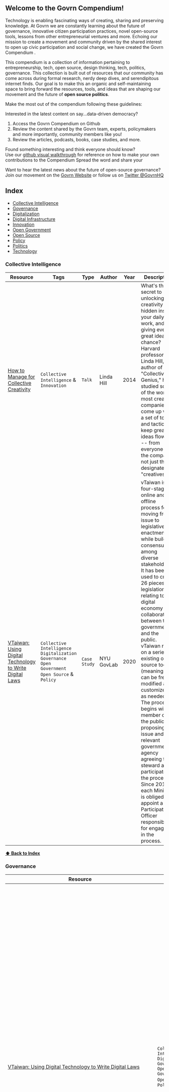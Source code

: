 ## Welcome to the Govrn Compendium!

Technology is enabling fascinating ways of creating, sharing and preserving knowledge. At Govrn we are constantly learning about the future of governance, innovative citizen participation practices, novel open-source tools, lessons from other entrepreneurial ventures and more. Echoing our mission to create a movement and community driven by the shared interest to open up civic participation and social change, we have created the Govrn Compendium .

This compendium is a collection of information pertaining to entrepreneurship, tech, open source, design thinking, tech, politics, governance. This collection is built out of resources that our community has come across during formal research, nerdy deep dives, and serendipitous internet finds. Our goal is to make this an organic and self-maintaining space to bring forward the resources, tools, and ideas that are shaping our movement and the future of **open source politics**.

Make the most out of the compendium following these guidelines:

Interested in the latest content on say...data-driven democracy?
1. Access the Govrn Compendium on Github
2. Review  the content shared by the Govrn team, experts, policymakers and more importantly, community members like you!
3. Review the articles, podcasts, books, case studies, and more.

Found something interesting and think everyone should know?<br/>
Use our [github visual walkthrough](https://www.google.com/url?q=https://github.com/Govrn-HQ/white-paper/blob/main/f-compendium.md&sa=D&source=editors&ust=1625856133671000&usg=AOvVaw2fEQ5djhIDmoE5CmSmZi3S) for reference on how to make your own contributions to the Compendium
Spread the word and share your 

Want to hear the latest news about the future of open-source governance?
Join our movement on the [Govrn Website](https://www.govrn.io/about) or follow us on [Twitter @GovrnHQ](https://twitter.com/GovrnHQ)


## Index
* [Collective Intelligence](#collective-intelligence)
* [Governance](#governance)
* [Digitalization](#digitalization)
* [Digital Infrastructure](#digital-infrastructure)
* [Innovation](#innovation)
* [Open Government](#open-government)
* [Open Source](#open-source)
* [Policy](#policy)
* [Politics](#politics)
* [Technology](#technology)

### Collective Intelligence
Resource | Tags | Type | Author | Year | Description |
|---|---|---|---|---|---|
| [How to Manage for Collective Creativity](https://www.ted.com/talks/linda_hill_how_to_manage_for_collective_creativity?language=en) | `Collective Intelligence` & `Innovation` | `Talk` | Linda Hill | 2014 | What's the secret to unlocking the creativity hidden inside your daily work, and giving every great idea a chance? Harvard professor Linda Hill, co-author of "Collective Genius," has studied some of the world's most creative companies to come up with a set of tools and tactics to keep great ideas flowing -- from everyone in the company, not just the designated "creatives." |
| [VTaiwan: Using Digital Technology to Write Digital Laws](https://congress.crowd.law/case-vtaiwan.html) | `Collective Intelligence` `Digitalization` `Governance` `Open Government` `Open Source` & `Policy` | `Case Study` | NYU GovLab | 2020 | vTaiwan is a four-stage online and offline process for moving from issue to legislative enactment while building consensus among diverse stakeholders. It has been used to craft 26 pieces of legislation relating to the digital economy collaboratively between the government and the public. vTaiwan relies on a series of existing open source tools (meaning they can be freely modified and customized, as needed). The process begins with a member of the public proposing an issue and a relevant government agency agreeing to steward and participate in the process. Since 2017, each Ministry is obliged to appoint a Participation Officer responsible for engaging in the process. |

**[⬆ Back to Index](#index)**

### Governance
Resource | Tags | Type | Author | Year | Description |
|---|---|---|---|---|---|
| [VTaiwan: Using Digital Technology to Write Digital Laws](https://congress.crowd.law/case-vtaiwan.html) | `Collective Intelligence` `Digitalization` `Governance` `Open Government` `Open Source` & `Policy` | `Case Study` | NYU GovLab | 2020 | vTaiwan is a four-stage online and offline process for moving from issue to legislative enactment while building consensus among diverse stakeholders. It has been used to craft 26 pieces of legislation relating to the digital economy collaboratively between the government and the public. vTaiwan relies on a series of existing open source tools (meaning they can be freely modified and customized, as needed). The process begins with a member of the public proposing an issue and a relevant government agency agreeing to steward and participate in the process. Since 2017, each Ministry is obliged to appoint a Participation Officer responsible for engaging in the process. |
| [Solving Public Problems:
A Practical Guide to Fix Our Government and Change Our World](https://yalebooks.yale.edu/book/9780300230154/solving-public-problems) |  `Governance` `Open Government`| `Book` | Beth Noveck | 2021 | "The challenges societies face today, from inequality to climate change to systemic racism, cannot be solved with yesterday’s toolkit. Solving Public Problems shows how readers can take advantage of digital technology, data, and the collective wisdom of our communities to design and deliver powerful solutions to contemporary problems.
Offering a radical rethinking of the role of the public servant and the skills of the public workforce, this book is about the vast gap between failing public institutions and the huge number of public entrepreneurs doing extraordinary things—and how to close that gap.
Drawing on lessons learned from decades of advising global leaders and from original interviews and surveys of thousands of public problem solvers, Beth Simone Noveck provides a practical guide for public servants, community leaders, students, and activists to become more effective, equitable, and inclusive leaders and repair our troubled, twenty-first-century world." |


**[⬆ Back to Index](#index)**

### Digitalization
Resource | Tags | Type | Author | Year | Description |
|---|---|---|---|---|---|
| [VTaiwan: Using Digital Technology to Write Digital Laws](https://congress.crowd.law/case-vtaiwan.html) | `Collective Intelligence` `Digitalization` `Governance` `Open Government` `Open Source` & `Policy` | `Case Study` | NYU GovLab | 2020 | vTaiwan is a four-stage online and offline process for moving from issue to legislative enactment while building consensus among diverse stakeholders. It has been used to craft 26 pieces of legislation relating to the digital economy collaboratively between the government and the public. vTaiwan relies on a series of existing open source tools (meaning they can be freely modified and customized, as needed). The process begins with a member of the public proposing an issue and a relevant government agency agreeing to steward and participate in the process. Since 2017, each Ministry is obliged to appoint a Participation Officer responsible for engaging in the process. |

**[⬆ Back to Index](#index)**

### Digital Infrastructure
Resource | Tags | Type | Author | Year | Description |
|---|---|---|---|---|---|

**[⬆ Back to Index](#index)**

### Innovation
Resource | Tags | Type | Author | Year | Description |
|---|---|---|---|---|---|

**[⬆ Back to Index](#index)**

### Open Government
Resource | Tags | Type | Author | Year | Description |
|---|---|---|---|---|---|
| [Solving Public Problems](https://yalebooks.yale.edu/book/9780300230154/solving-public-problems) |  `Governance` `Open Government`| `Book` | Beth Noveck | 2021 | "The challenges societies face today, from inequality to climate change to systemic racism, cannot be solved with yesterday’s toolkit. Solving Public Problems shows how readers can take advantage of digital technology, data, and the collective wisdom of our communities to design and deliver powerful solutions to contemporary problems. Offering a radical rethinking of the role of the public servant and the skills of the public workforce, this book is about the vast gap between failing public institutions and the huge number of public entrepreneurs doing extraordinary things—and how to close that gap." |
| [VTaiwan: Using Digital Technology to Write Digital Laws](https://congress.crowd.law/case-vtaiwan.html) | `Collective Intelligence` `Digitalization` `Governance` `Open Government` `Open Source` & `Policy` | `Case Study` | NYU GovLab | 2020 | vTaiwan is a four-stage online and offline process for moving from issue to legislative enactment while building consensus among diverse stakeholders. It has been used to craft 26 pieces of legislation relating to the digital economy collaboratively between the government and the public. vTaiwan relies on a series of existing open source tools (meaning they can be freely modified and customized, as needed). The process begins with a member of the public proposing an issue and a relevant government agency agreeing to steward and participate in the process. Since 2017, each Ministry is obliged to appoint a Participation Officer responsible for engaging in the process. |

**[⬆ Back to Index](#index)**

### Open Source
Resource | Tags | Type | Author | Year | Description |
|---|---|---|---|---|---|
| [VTaiwan: Using Digital Technology to Write Digital Laws](https://congress.crowd.law/case-vtaiwan.html) | `Collective Intelligence` `Digitalization` `Governance` `Open Government` `Open Source` & `Policy` | `Case Study` | NYU GovLab | 2020 | vTaiwan is a four-stage online and offline process for moving from issue to legislative enactment while building consensus among diverse stakeholders. It has been used to craft 26 pieces of legislation relating to the digital economy collaboratively between the government and the public. vTaiwan relies on a series of existing open source tools (meaning they can be freely modified and customized, as needed). The process begins with a member of the public proposing an issue and a relevant government agency agreeing to steward and participate in the process. Since 2017, each Ministry is obliged to appoint a Participation Officer responsible for engaging in the process. |

**[⬆ Back to Index](#index)**

### Policy
Resource | Tags | Type | Author | Year | Description |
|---|---|---|---|---|---|
| [VTaiwan: Using Digital Technology to Write Digital Laws](https://congress.crowd.law/case-vtaiwan.html) | `Collective Intelligence` `Digitalization` `Governance` `Open Government` `Open Source` & `Policy` | `Case Study` | NYU GovLab | 2020 | vTaiwan is a four-stage online and offline process for moving from issue to legislative enactment while building consensus among diverse stakeholders. It has been used to craft 26 pieces of legislation relating to the digital economy collaboratively between the government and the public. vTaiwan relies on a series of existing open source tools (meaning they can be freely modified and customized, as needed). The process begins with a member of the public proposing an issue and a relevant government agency agreeing to steward and participate in the process. Since 2017, each Ministry is obliged to appoint a Participation Officer responsible for engaging in the process. |

**[⬆ Back to Index](#index)**

### Politics
Resource | Tags | Type | Author | Year | Description |
|---|---|---|---|---|---|

**[⬆ Back to Index](#index)**
### Technology
Resource | Tags | Type | Author | Year | Description |
|---|---|---|---|---|---|

**[⬆ Back to Index](#index)**






